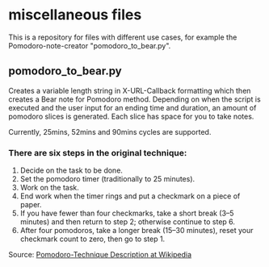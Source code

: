 # miscellaneous files

This is a repository for files with different use cases, for example the Pomodoro-note-creator "pomodoro_to_bear.py".

## pomodoro_to_bear.py

Creates a variable length string in X-URL-Callback formatting which then creates a Bear note for Pomodoro method. Depending on when the script is executed and the user input for an ending time and duration, an amount of pomodoro slices is generated. Each slice has space for you to take notes.

Currently, 25mins, 52mins and 90mins cycles are supported.


### There are six steps in the original technique:

1. Decide on the task to be done.
2. Set the pomodoro timer (traditionally to 25 minutes).
3. Work on the task.
4. End work when the timer rings and put a checkmark on a piece of paper.
5. If you have fewer than four checkmarks, take a short break (3–5 minutes) and then
    return to step 2; otherwise continue to step 6.
6. After four pomodoros, take a longer break (15–30 minutes), reset your checkmark
    count to zero, then go to step 1.

Source: [Pomodoro-Technique Description at Wikipedia](https://en.wikipedia.org/wiki/Pomodoro_Technique#Description)
